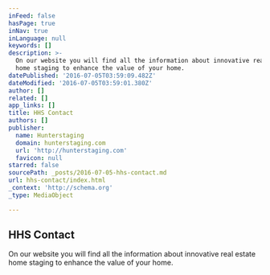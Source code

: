 ```yaml
---
inFeed: false
hasPage: true
inNav: true
inLanguage: null
keywords: []
description: >-
  On our website you will find all the information about innovative real estate
  home staging to enhance the value of your home.
datePublished: '2016-07-05T03:59:09.482Z'
dateModified: '2016-07-05T03:59:01.380Z'
author: []
related: []
app_links: []
title: HHS Contact
authors: []
publisher:
  name: Hunterstaging
  domain: hunterstaging.com
  url: 'http://hunterstaging.com'
  favicon: null
starred: false
sourcePath: _posts/2016-07-05-hhs-contact.md
url: hhs-contact/index.html
_context: 'http://schema.org'
_type: MediaObject

---
```

<article style=""><h1>HHS Contact</h1><p>On our website you will find all the information about innovative real estate home staging to enhance the value of your home.</p></article>